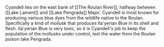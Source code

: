 Cyandell lies on the east bank of [[The Roulan River]], halfway between [[Lake Lament]] and [[Lake Pengrada]] Major. Cyandell is most known for producing various blue dyes from the wildlife native to the Roulan. Specifically a kind of mollusk that produces Ila'yerian Blue in its shell and flesh. Ila'yerian Blue is very toxic, so it is Cyandell's job to keep the population of the mollusks under control, lest the water from the Roulan poison lake Pengrada. 